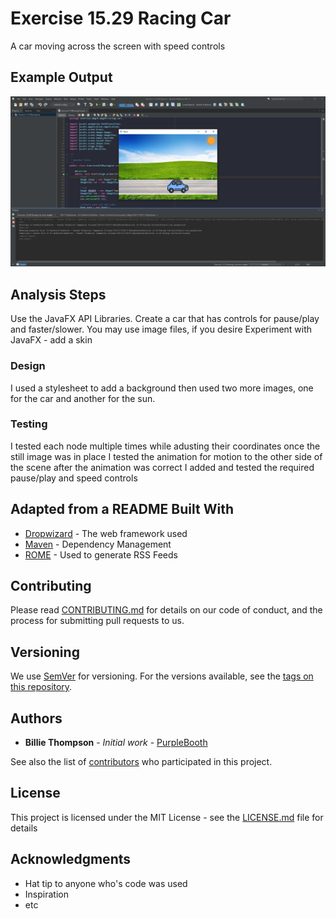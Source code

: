 # Exercise 15.29 Racing Car

A car moving across the screen with speed controls

## Example Output

![Sample Output](README.jpg)

## Analysis Steps

Use the JavaFX API Libraries. Create a car that has controls for pause/play and faster/slower.
You may use image files, if you desire
Experiment with JavaFX - add a skin

### Design

I used a stylesheet to add a background then used two more images, one for the car and another for the sun.

### Testing

I tested each node multiple times while adusting their coordinates
once the still image was in place I tested the animation for motion to the other side of the scene
after the animation was correct I added and tested the required pause/play and speed controls

## Adapted from a README Built With

* [Dropwizard](http://www.dropwizard.io/1.0.2/docs/) - The web framework used
* [Maven](https://maven.apache.org/) - Dependency Management
* [ROME](https://rometools.github.io/rome/) - Used to generate RSS Feeds

## Contributing

Please read [CONTRIBUTING.md](https://gist.github.com/PurpleBooth/b24679402957c63ec426) for details on our code of conduct, and the process for submitting pull requests to us.

## Versioning

We use [SemVer](http://semver.org/) for versioning. For the versions available, see the [tags on this repository](https://github.com/your/project/tags). 

## Authors

* **Billie Thompson** - *Initial work* - [PurpleBooth](https://github.com/PurpleBooth)

See also the list of [contributors](https://github.com/your/project/contributors) who participated in this project.

## License

This project is licensed under the MIT License - see the [LICENSE.md](LICENSE.md) file for details

## Acknowledgments

* Hat tip to anyone who's code was used
* Inspiration
* etc
